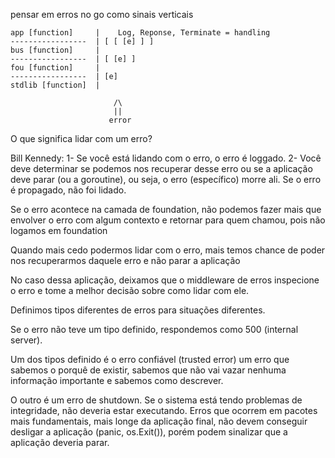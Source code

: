 pensar em erros no go como sinais verticais


``` 
app [function]     |    Log, Reponse, Terminate = handling
-----------------  | [ [ [e] ] ]
bus [function]     |
-----------------  | [ [e] ] 
fou [function]     | 
-----------------  | [e]
stdlib [function]  | 
                        
                       /\
                       ||
                      error 
```


O que significa lidar com um erro?

Bill Kennedy: 1- Se você está lidando com o erro, o erro é loggado. 2- Você
deve determinar se podemos nos recuperar desse erro ou se a aplicação deve
parar (ou a goroutine), ou seja, o erro (específico) morre ali. 
Se o erro é propagado, não foi lidado.


Se o erro acontece na camada de foundation, não podemos fazer mais que envolver
o erro com algum contexto e retornar para quem chamou, pois não logamos em foundation

Quando mais cedo podermos lidar com o erro, mais temos chance de poder nos 
recuperarmos daquele erro e não parar a aplicação

No caso dessa aplicação, deixamos que o middleware de erros inspecione o erro
e tome a melhor decisão sobre como lidar com ele.

Definimos tipos diferentes de erros para situações diferentes.

Se o erro não teve um tipo definido, respondemos como 500 (internal server).

Um dos tipos definido é o erro confiável (trusted error) um erro que sabemos
o porquê de existir, sabemos que não vai vazar nenhuma informação importante
e sabemos como descrever.

O outro é um erro de shutdown. Se o sistema está tendo problemas de integridade,
não deveria estar executando. Erros que ocorrem em pacotes mais fundamentais,
mais longe da aplicação final, não devem conseguir desligar a aplicação (panic,
os.Exit()), porém podem sinalizar que a aplicação deveria parar.
